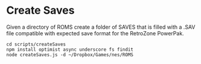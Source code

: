 Create Saves
===

Given a directory of ROMS create a folder of SAVES that is filled with a .SAV file compatible with expected save format
for the RetroZone PowerPak.

```
cd scripts/createSaves
npm install optimist async underscore fs findit
node createSaves.js -d ~/Dropbox/Games/nes/ROMS
```
